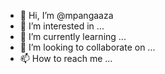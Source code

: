 - 👋 Hi, I’m @mpangaaza
- 👀 I’m interested in ...
- 🌱 I’m currently learning ...
- 💞️ I’m looking to collaborate on ...
- 📫 How to reach me ...

<!---
mpangaaza/mpangaaza is a ✨ special ✨ repository because its `README.md` (this file) appears on your GitHub profile.
You can click the Preview link to take a look at your changes.
--->

